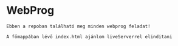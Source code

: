 # WebProg

    Ebben a repoban található meg minden webprog feladat!

    A főmappában lévő index.html ajánlom liveServerrel elinditani 
